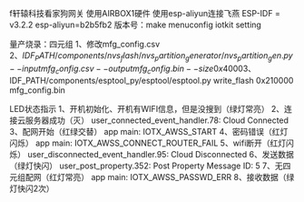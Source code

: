 f轩辕科技看家狗网关
使用AIRBOX1硬件
使用esp-aliyun连接飞燕
ESP-IDF = v3.2.2
esp-aliyun=b2b5fb2
版本号：make menuconfig
iotkit setting

量产烧录：四元组
1、修改mfg_config.csv  
2、$IDF_PATH/components/nvs_flash/nvs_partition_generator/nvs_partition_gen.py --input mfg_config.csv --output mfg_config.bin --size 0x4000
3、$IDF_PATH/components/esptool_py/esptool/esptool.py write_flash 0x210000 mfg_config.bin

LED状态指示
1、开机初始化、开机有WIFI信息，但是没搜到（绿灯常亮）
2、连接云服务器成功（灭）     user_connected_event_handler.78: Cloud Connected
3、配网开始（红绿交替）       app main: IOTX_AWSS_START
4、密码错误（红灯闪烁）       app main: IOTX_AWSS_CONNECT_ROUTER_FAIL
5、wifi断开（红灯闪烁）      user_disconnected_event_handler.95: Cloud Disconnected
6、发送数据（绿灯快闪）       user_post_property.352: Post Property Message ID: 5
7、无四元组配网（红灯常亮）    app main: IOTX_AWSS_PASSWD_ERR
8、接收数据（绿灯快闪2次）     

